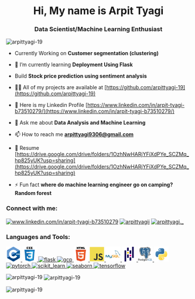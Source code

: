 <h1 align="center">Hi, My name is Arpit Tyagi</h1>
<h3 align="center">Data Scientist/Machine Learning Enthusiast</h3>

<p align="left"> <img src="https://komarev.com/ghpvc/?username=arpittyagi-19&label=Profile%20views&color=0e75b6&style=flat" alt="arpittyagi-19" /> </p>

- Currently Working on **Customer segmentation (clustering)**

- 🌱 I’m currently learning **Deployment Using Flask**

- Build **Stock price prediction using sentiment analysis**

- 👨‍💻 All of my projects are available at [https://github.com/arpittyagi-19](https://github.com/arpittyagi-19)

- 📝 Here is my Linkedin Profile [https://www.linkedin.com/in/arpit-tyagi-b73510279/](https://www.linkedin.com/in/arpit-tyagi-b73510279/)

- 💬 Ask me about **Data Analysis and Machine Learning**

- 📫 How to reach me **arpittyagi9306@gmail.com**

- 📄 Resume [https://drive.google.com/drive/folders/1OzhNwHARjYFiXdPYe_SCZMq_hp825yUK?usp=sharing](https://drive.google.com/drive/folders/1OzhNwHARjYFiXdPYe_SCZMq_hp825yUK?usp=sharing)

- ⚡ Fun fact **where do machine learning engineer go on camping?Random forest**

<h3 align="left">Connect with me:</h3>
<p align="left">
<a href="https://linkedin.com/in/www.linkedin.com/in/arpit-tyagi-b73510279" target="blank"><img align="center" src="https://raw.githubusercontent.com/rahuldkjain/github-profile-readme-generator/master/src/images/icons/Social/linked-in-alt.svg" alt="www.linkedin.com/in/arpit-tyagi-b73510279" height="30" width="40" /></a>
<a href="https://kaggle.com/arpittyagii" target="blank"><img align="center" src="https://raw.githubusercontent.com/rahuldkjain/github-profile-readme-generator/master/src/images/icons/Social/kaggle.svg" alt="arpittyagii" height="30" width="40" /></a>
<a href="https://instagram.com/arpittyagi._" target="blank"><img align="center" src="https://raw.githubusercontent.com/rahuldkjain/github-profile-readme-generator/master/src/images/icons/Social/instagram.svg" alt="arpittyagi._" height="30" width="40" /></a>
</p>

<h3 align="left">Languages and Tools:</h3>
<p align="left"> <a href="https://www.w3schools.com/cpp/" target="_blank" rel="noreferrer"> <img src="https://raw.githubusercontent.com/devicons/devicon/master/icons/cplusplus/cplusplus-original.svg" alt="cplusplus" width="40" height="40"/> </a> <a href="https://www.w3schools.com/css/" target="_blank" rel="noreferrer"> <img src="https://raw.githubusercontent.com/devicons/devicon/master/icons/css3/css3-original-wordmark.svg" alt="css3" width="40" height="40"/> </a> <a href="https://flask.palletsprojects.com/" target="_blank" rel="noreferrer"> <img src="https://www.vectorlogo.zone/logos/pocoo_flask/pocoo_flask-icon.svg" alt="flask" width="40" height="40"/> </a> <a href="https://cloud.google.com" target="_blank" rel="noreferrer"> <img src="https://www.vectorlogo.zone/logos/google_cloud/google_cloud-icon.svg" alt="gcp" width="40" height="40"/> </a> <a href="https://www.w3.org/html/" target="_blank" rel="noreferrer"> <img src="https://raw.githubusercontent.com/devicons/devicon/master/icons/html5/html5-original-wordmark.svg" alt="html5" width="40" height="40"/> </a> <a href="https://developer.mozilla.org/en-US/docs/Web/JavaScript" target="_blank" rel="noreferrer"> <img src="https://raw.githubusercontent.com/devicons/devicon/master/icons/javascript/javascript-original.svg" alt="javascript" width="40" height="40"/> </a> <a href="https://www.mysql.com/" target="_blank" rel="noreferrer"> <img src="https://raw.githubusercontent.com/devicons/devicon/master/icons/mysql/mysql-original-wordmark.svg" alt="mysql" width="40" height="40"/> </a> <a href="https://pandas.pydata.org/" target="_blank" rel="noreferrer"> <img src="https://raw.githubusercontent.com/devicons/devicon/2ae2a900d2f041da66e950e4d48052658d850630/icons/pandas/pandas-original.svg" alt="pandas" width="40" height="40"/> </a> <a href="https://www.postgresql.org" target="_blank" rel="noreferrer"> <img src="https://raw.githubusercontent.com/devicons/devicon/master/icons/postgresql/postgresql-original-wordmark.svg" alt="postgresql" width="40" height="40"/> </a> <a href="https://www.python.org" target="_blank" rel="noreferrer"> <img src="https://raw.githubusercontent.com/devicons/devicon/master/icons/python/python-original.svg" alt="python" width="40" height="40"/> </a> <a href="https://pytorch.org/" target="_blank" rel="noreferrer"> <img src="https://www.vectorlogo.zone/logos/pytorch/pytorch-icon.svg" alt="pytorch" width="40" height="40"/> </a> <a href="https://scikit-learn.org/" target="_blank" rel="noreferrer"> <img src="https://upload.wikimedia.org/wikipedia/commons/0/05/Scikit_learn_logo_small.svg" alt="scikit_learn" width="40" height="40"/> </a> <a href="https://seaborn.pydata.org/" target="_blank" rel="noreferrer"> <img src="https://seaborn.pydata.org/_images/logo-mark-lightbg.svg" alt="seaborn" width="40" height="40"/> </a> <a href="https://www.tensorflow.org" target="_blank" rel="noreferrer"> <img src="https://www.vectorlogo.zone/logos/tensorflow/tensorflow-icon.svg" alt="tensorflow" width="40" height="40"/> </a> </p>

<p><img align="left" src="https://github-readme-stats.vercel.app/api/top-langs?username=arpittyagi-19&show_icons=true&locale=en&layout=compact" alt="arpittyagi-19" /></p>

<p>&nbsp;<img align="center" src="https://github-readme-stats.vercel.app/api?username=arpittyagi-19&show_icons=true&locale=en" alt="arpittyagi-19" /></p>

<p><img align="center" src="https://github-readme-streak-stats.herokuapp.com/?user=arpittyagi-19&" alt="arpittyagi-19" /></p>
